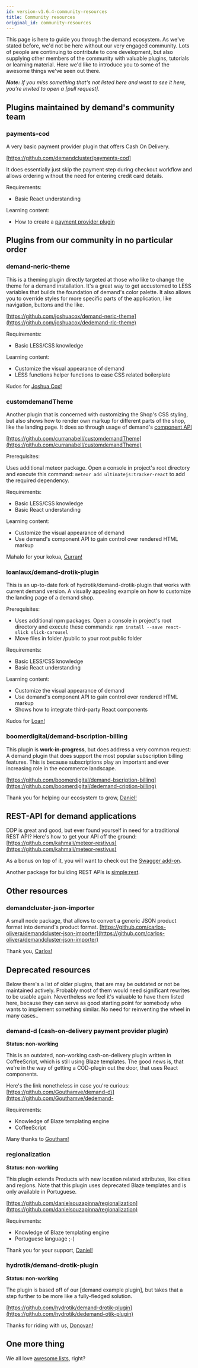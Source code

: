 ```yaml
---
id: version-v1.6.4-community-resources
title: Community resources
original_id: community-resources
---
```


This page is here to guide you through the demand ecosystem. As we've stated before, we'd not be here without our very engaged community. Lots of people are continuing to contribute to core development, but also supplying other members of the community with valuable plugins, tutorials or learning material. Here we'd like to introduce you to some of the awesome things we've seen out there.

_**Note:** If you miss something that's not listed here and want to see it here, you're invited to open a [pull request]._

## Plugins maintained by demand's community team

### payments-cod
A very basic payment provider plugin that offers Cash On Delivery.

[https://github.com/demandcluster/payments-cod]

It does essentially just skip the payment step during checkout workflow and allows ordering without the need for entering credit card details.

Requirements:
- Basic React understanding

Learning content:
- How to create a [payment provider plugin](https://docs.demandcluster.com/demand-cs/trunk/creating-a-payment-provider)

## Plugins from our community in no particular order

### demand-neric-theme

This is a theming plugin directly targeted at those who like to change the theme for a demand installation. It's a great way to get accustomed to LESS variables that builds the foundation of demand's color palette. It also allows you to override styles for more specific parts of the application, like navigation, buttons and the like.

[https://github.com/joshuacox/demand-neric-theme](https://github.com/joshuacox/dedemand-ric-theme)

Requirements:
- Basic LESS/CSS knowledge

Learning content:
- Customize the visual appearance of demand
- LESS functions helper functions to ease CSS related boilerplate

Kudos for [Joshua Cox!](https://github.com/joshuacox)


### customdemandTheme

Another plugin that is concerned with customizing the Shop's CSS styling, but also shows how to render own markup for different parts of the shop, like the landing page. It does so through usage of demand's [component API](http://api.docs.demandcluster.com/Components.html)

[https://github.com/curranabell/customdemandTheme](https://github.com/curranabell/customdemandTheme)


Prerequisites:

Uses additional meteor package. Open a console in project's root directory and execute this command: `meteor add ultimatejs:tracker-react` to add the required dependency.


Requirements:
- Basic LESS/CSS knowledge
- Basic React understanding

Learning content:
- Customize the visual appearance of demand
- Use demand's component API to gain control over rendered HTML markup

Mahalo for your kokua, [Curran!](https://github.com/curranabell)


### loanlaux/demand-drotik-plugin

This is an up-to-date fork of hydrotik/demand-drotik-plugin that works with current demand version. A visually appealing example on how to customize the landing page of a demand shop.

Prerequisites:

- Uses additional npm packages. Open a console in project's root directory and execute these commands: `npm install --save react-slick slick-carousel`
- Move files in folder <plugin-dir>/public to your root public folder

Requirements:
- Basic LESS/CSS knowledge
- Basic React understanding

Learning content:
- Customize the visual appearance of demand
- Use demand's component API to gain control over rendered HTML markup
- Shows how to integrate third-party React components

Kudos for [Loan!](https://github.com/loanlaux)

### boomerdigital/demand-bscription-billing

This plugin is **work-in-progress**, but does address a very common request: A demand  plugin that does support the most popular subscription billing features. This is because subscriptions play an important and ever increasing role in the ecommerce landscape.

[https://github.com/boomerdigital/demand-bscription-billing](https://github.com/boomerdigital/dedemand-cription-billing)

Thank you for helping our ecosystem to grow, [Daniel!](https://github.com/dhonig)

## REST-API for demand applications
DDP is great and good, but ever found yourself in need for a traditional REST API? Here's how to get your API off the ground: [https://github.com/kahmali/meteor-restivus](https://github.com/kahmali/meteor-restivus)

As a bonus on top of it, you will want to check out the [Swagger add-on](https://github.com/apinf/restivus-swagger).

Another package for building REST APIs is [simple:rest](https://atmospherejs.com/simple/rest).


## Other resources

### demandcluster-json-importer
A small node package, that allows to convert a generic JSON product format into demand's product format. [https://github.com/carlos-olivera/demandcluster-json-importer](https://github.com/carlos-olivera/demandcluster-json-importer)

Thank you, [Carlos!](https://github.com/carlos-olivera)

## Deprecated resources
Below there's a list of older plugins, that are may be outdated or not be maintained actively. Probably most of them would need significant rewrites to be usable again. Nevertheless we feel it's valuable to have them listed here, because they can serve as good starting point for somebody who wants to implement something similar. No need for reinventing the wheel in many cases..



### demand-d (cash-on-delivery payment provider plugin)
**Status: non-working**

This is an outdated, non-working cash-on-delivery plugin written in CoffeeScript, which is still using Blaze templates. The good news is, that we're in the way of getting a COD-plugin out the door, that uses React components.

Here's the link nonetheless in case you're curious: \[https://github.com/Gouthamve/demand-d\](https://github.com/Gouthamve/dedemand-

Requirements:
- Knowledge of Blaze templating engine
- CoffeeScript

Many thanks to [Goutham!](https://github.com/Gouthamve)

### regionalization

**Status: non-working**

This plugin extends Products with new location related attributes, like cities and regions. Note that this plugin uses deprecated Blaze templates and is only available in Portuguese.

[https://github.com/danielsouzapinna/regionalization](https://github.com/danielsouzapinna/regionalization)

Requirements:
- Knowledge of Blaze templating engine
- Portuguese language ;-)

Thank you for your support, [Daniel!](https://github.com/danielsouzapinn)


### hydrotik/demand-drotik-plugin

**Status: non-working**

The plugin is based off of our [demand example plugin], but takes that a step further to be more like a fully-fledged solution.

[https://github.com/hydrotik/demand-drotik-plugin](https://github.com/hydrotik/dedemand-otik-plugin)

Thanks for riding with us, [Donovan!](https://github.com/hydrotik)



## One more thing
We all love [awesome lists](https://github.com/iamchathu/awesome-demandcluster), right?

